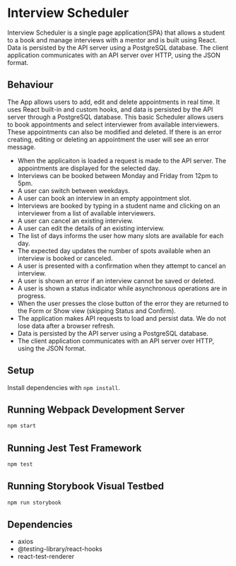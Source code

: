 # Interview Scheduler

Interview Scheduler is a single page application(SPA) that allows a student to a book and manage interviews with a mentor and is built using React. Data is persisted by the API server using a PostgreSQL database. The client application communicates with an API server over HTTP, using the JSON format.

## Behaviour

The App allows users to add, edit and delete appointments in real time. It uses React built-in and custom hooks, and data is persisted by the API server through a PostgreSQL database.
This basic Scheduler allows users to book appointments and select interviewer from available interviewers. These appointments can also be modified and deleted. If there is an error creating, editing or deleting an appointment the user will see an error message.

- When the applicaiton is loaded a request is made to the API server. The appointments are displayed for the selected day.
- Interviews can be booked between Monday and Friday from 12pm to 5pm.
- A user can switch between weekdays.
- A user can book an interview in an empty appointment slot.
- Interviews are booked by typing in a student name and clicking on an interviewer from a list of available interviewers.
- A user can cancel an existing interview.
- A user can edit the details of an existing interview.
- The list of days informs the user how many slots are available for each day.
- The expected day updates the number of spots available when an interview is booked or canceled.
- A user is presented with a confirmation when they attempt to cancel an interview.
- A user is shown an error if an interview cannot be saved or deleted.
- A user is shown a status indicator while asynchronous operations are in progress.
- When the user presses the close button of the error they are returned to the Form or Show view (skipping Status and Confirm).
- The application makes API requests to load and persist data. We do not lose data after a browser refresh.
- Data is persisted by the API server using a PostgreSQL database.
- The client application communicates with an API server over HTTP, using the JSON format.

## Setup

Install dependencies with `npm install`.

## Running Webpack Development Server

```sh
npm start
```

## Running Jest Test Framework

```sh
npm test
```

## Running Storybook Visual Testbed

```sh
npm run storybook
```

## Dependencies

- axios
- @testing-library/react-hooks
- react-test-renderer

